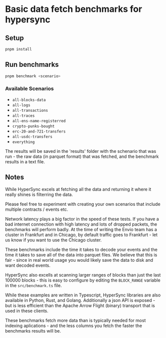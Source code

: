 # Basic data fetch benchmarks for hypersync

## Setup

```bash
pnpm install
```

## Run benchmarks

```bash
pnpm benchmark <scenario>
```

### Available Scenarios

- `all-blocks-data`
- `all-logs`
- `all-transactions`
- `all-traces`
- `all-ens-name-registerred`
- `crypto-punks-bought`
- `erc-20-and-721-transfers`
- `all-usdc-transfers`
- `everything`

The results will be saved in the 'results' folder with the schenario that was run - the raw data (in parquet format) that was fetched, and the benchmark results in a text file.

## Notes

While HyperSync excels at fetching all the data and returning it where it really shines is filterring the data.

Please feel free to experiment with creating your own scenarios that include multiple contracts / events etc.

Network latency plays a big factor in the speed of these tests. If you have a bad internet connection with high latency and lots of dropped packets, the benchmarks will perform badly. At the time of writing the Envio team has a cluster in Frankfurt and in Chicago, by default traffic goes to Frankfurt - let us know if you want to use the Chicago cluster.

These benchmarks include the time it takes to decode your events and the time it takes to save all of the data into parquet files. We believe that this is fair - since in real world usage you would likely save the data to disk and want decoded events.

HyperSync also excells at scanning larger ranges of blocks than just the last 100000 blocks - this is easy to configure by editing the `BLOCK_RANGE` variable in the `src/benchmark.ts` file.

While these examples are written in Typescript, HyperSync libraries are also available in Python, Rust, and Golang. Additionally a json API is exposed - but is less efficient than the Apache Arrow Flight (binary) transport that is used in these clients.

These benchmarks fetch more data than is typically needed for most indexing aplications - and the less columns you fetch the faster the benchmarks results will be.
